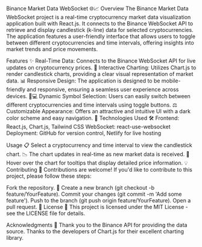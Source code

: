 Binance Market Data WebSocket 🌐📈
Overview
The Binance Market Data WebSocket project is a real-time cryptocurrency market data visualization application built with React.js. It connects to the Binance WebSocket API to retrieve and display candlestick (k-line) data for selected cryptocurrencies. The application features a user-friendly interface that allows users to toggle between different cryptocurrencies and time intervals, offering insights into market trends and price movements.

Features ✨
Real-Time Data: Connects to the Binance WebSocket API for live updates on cryptocurrency prices. 🔄
Interactive Charting: Utilizes Chart.js to render candlestick charts, providing a clear visual representation of market data. 📊
Responsive Design: The application is designed to be mobile-friendly and responsive, ensuring a seamless user experience across devices. 📱💻
Dynamic Symbol Selection: Users can easily switch between different cryptocurrencies and time intervals using toggle buttons. ⚖️
Customizable Appearance: Offers an attractive and intuitive UI with a dark color scheme and easy navigation. 🎨
Technologies Used 🛠️
Frontend: React.js, Chart.js, Tailwind CSS
WebSocket: react-use-websocket
Deployment: GitHub for version control, Netlify for live hosting

Usage 📋
Select a cryptocurrency and time interval to view the candlestick chart. 📉
The chart updates in real-time as new market data is received. 🔄
Hover over the chart for tooltips that display detailed price information. 💡
Contributing 🤝
Contributions are welcome! If you'd like to contribute to this project, please follow these steps:

Fork the repository. 🍴
Create a new branch (git checkout -b feature/YourFeature).
Commit your changes (git commit -m 'Add some feature').
Push to the branch (git push origin feature/YourFeature).
Open a pull request. 🔄
License 📝
This project is licensed under the MIT License - see the LICENSE file for details.

Acknowledgments 🙏
Thank you to the Binance API for providing the data source.
Thanks to the developers of Chart.js for their excellent charting library.
